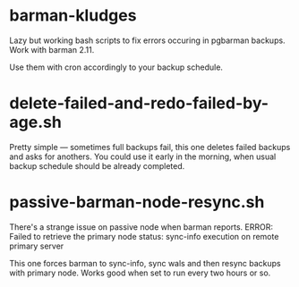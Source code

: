 # barman-kludges
Lazy but working bash scripts to fix errors occuring in pgbarman backups.
Work with barman 2.11.

Use them with cron accordingly to your backup schedule.

# delete-failed-and-redo-failed-by-age.sh
Pretty simple — sometimes full backups fail, this one deletes failed backups and asks for anothers.
You could use it early in the morning, when usual backup schedule should be already completed.

# passive-barman-node-resync.sh
There's a strange issue on passive node when barman reports.
	ERROR: Failed to retrieve the primary node status: sync-info execution on remote primary server

This one forces barman to sync-info, sync wals and then resync backups with primary node.
Works good when set to run every two hours or so.
